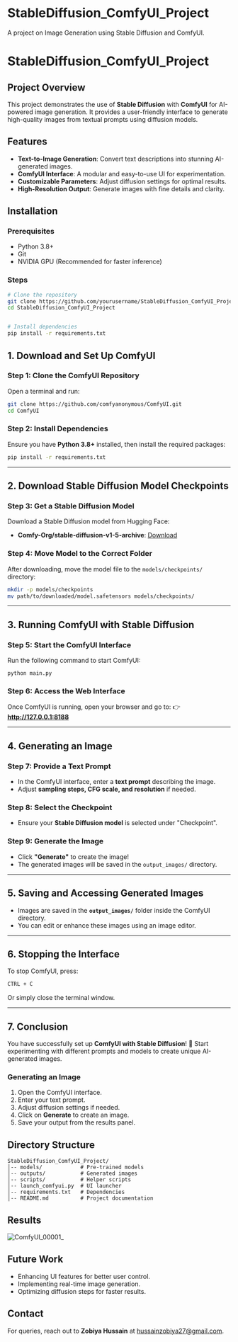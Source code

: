 # StableDiffusion_ComfyUI_Project
A project on Image Generation using Stable Diffusion and ComfyUI.
# StableDiffusion_ComfyUI_Project

## Project Overview
This project demonstrates the use of **Stable Diffusion** with **ComfyUI** for AI-powered image generation. It provides a user-friendly interface to generate high-quality images from textual prompts using diffusion models.

## Features
- **Text-to-Image Generation**: Convert text descriptions into stunning AI-generated images.
- **ComfyUI Interface**: A modular and easy-to-use UI for experimentation.
- **Customizable Parameters**: Adjust diffusion settings for optimal results.
- **High-Resolution Output**: Generate images with fine details and clarity.

## Installation
### Prerequisites
- Python 3.8+
- Git
- NVIDIA GPU (Recommended for faster inference)

### Steps
```bash
# Clone the repository
git clone https://github.com/yourusername/StableDiffusion_ComfyUI_Project.git
cd StableDiffusion_ComfyUI_Project


# Install dependencies
pip install -r requirements.txt
```


## **1. Download and Set Up ComfyUI**

### **Step 1: Clone the ComfyUI Repository**
Open a terminal and run:
```sh
git clone https://github.com/comfyanonymous/ComfyUI.git
cd ComfyUI
```

### **Step 2: Install Dependencies**
Ensure you have **Python 3.8+** installed, then install the required packages:
```sh
pip install -r requirements.txt
```

---

## **2. Download Stable Diffusion Model Checkpoints**

### **Step 3: Get a Stable Diffusion Model**
Download a Stable Diffusion model from Hugging Face:
- **Comfy-Org/stable-diffusion-v1-5-archive**: [Download](https://huggingface.co/Comfy-Org/stable-diffusion-v1-5-archive/blob/main/v1-5-pruned-emaonly-fp16.safetensors)


### **Step 4: Move Model to the Correct Folder**
After downloading, move the model file to the `models/checkpoints/` directory:
```sh
mkdir -p models/checkpoints
mv path/to/downloaded/model.safetensors models/checkpoints/
```

---

## **3. Running ComfyUI with Stable Diffusion**

### **Step 5: Start the ComfyUI Interface**
Run the following command to start ComfyUI:
```shhttps
python main.py
```

### **Step 6: Access the Web Interface**
Once ComfyUI is running, open your browser and go to:
👉 **http://127.0.0.1:8188**

---

## **4. Generating an Image**

### **Step 7: Provide a Text Prompt**
- In the ComfyUI interface, enter a **text prompt** describing the image.
- Adjust **sampling steps, CFG scale, and resolution** if needed.

### **Step 8: Select the Checkpoint**
- Ensure your **Stable Diffusion model** is selected under "Checkpoint".

### **Step 9: Generate the Image**
- Click **"Generate"** to create the image!
- The generated images will be saved in the `output_images/` directory.

---

## **5. Saving and Accessing Generated Images**

- Images are saved in the **`output_images/`** folder inside the ComfyUI directory.
- You can edit or enhance these images using an image editor.

---

## **6. Stopping the Interface**

To stop ComfyUI, press:
```sh
CTRL + C
```
Or simply close the terminal window.

---

## **7. Conclusion**

You have successfully set up **ComfyUI with Stable Diffusion**! 🚀 Start experimenting with different prompts and models to create unique AI-generated images.


### Generating an Image
1. Open the ComfyUI interface.
2. Enter your text prompt.
3. Adjust diffusion settings if needed.
4. Click on **Generate** to create an image.
5. Save your output from the results panel.

## Directory Structure
```
StableDiffusion_ComfyUI_Project/
│-- models/            # Pre-trained models
│-- outputs/           # Generated images
│-- scripts/           # Helper scripts
│-- launch_comfyui.py  # UI launcher
│-- requirements.txt   # Dependencies
│-- README.md          # Project documentation
```

## Results
![ComfyUI_00001_ ](""C:\Users\sarfa\Downloads\ComfyUI_windows_portable_nvidia\ComfyUI_windows_portable\ComfyUI\output\ComfyUI_00001_.png"")

## Future Work
- Enhancing UI features for better user control.
- Implementing real-time image generation.
- Optimizing diffusion steps for faster results.



## Contact
For queries, reach out to **Zobiya Hussain** at [hussainzobiya27@gmail.com](mailto:hussainzobiya27@gmail.com).
